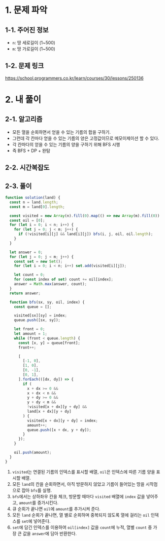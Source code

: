 # 1. 문제 파악

## 1-1. 주어진 정보

- `n`: 땅 세로길이 (1~500)
- `m`: 땅 가로길이 (1~500)

## 1-2. 문제 링크

https://school.programmers.co.kr/learn/courses/30/lessons/250136

# 2. 내 풀이

## 2-1. 알고리즘

- 모든 열을 순회하면서 얻을 수 있는 기름의 합을 구하기.
- 그런데 각 칸마다 얻을 수 있는 기름의 양은 고정값이므로 메모이제이션 할 수 있다.
- 각 칸마다의 얻을 수 있는 기름의 양을 구하기 위해 BFS 시행
- 즉 BFS + DP + 완탐

## 2-2. 시간복잡도

## 2-3. 풀이

```js
function solution(land) {
  const n = land.length;
  const m = land[0].length;

  const visited = new Array(n).fill(0).map(() => new Array(m).fill(0));
  const oil = [0];
  for (let i = 0; i < n; i++) {
    for (let j = 0; j < m; j++) {
      if (!visited[i][j] && land[i][j]) bfs(i, j, oil, oil.length);
    }
  }

  let answer = 0;
  for (let j = 0; j < m; j++) {
    const set = new Set();
    for (let i = 0; i < n; i++) set.add(visited[i][j]);

    let count = 0;
    for (const index of set) count += oil[index];
    answer = Math.max(answer, count);
  }
  return answer;

  function bfs(sx, sy, oil, index) {
    const queue = [];

    visited[sx][sy] = index;
    queue.push([sx, sy]);

    let front = 0;
    let amount = 1;
    while (front < queue.length) {
      const [x, y] = queue[front];
      front++;

      [
        [-1, 0],
        [1, 0],
        [0, -1],
        [0, 1],
      ].forEach(([dx, dy]) => {
        if (
          x + dx >= 0 &&
          x + dx < n &&
          y + dy >= 0 &&
          y + dy < m &&
          !visited[x + dx][y + dy] &&
          land[x + dx][y + dy]
        ) {
          visited[x + dx][y + dy] = index;
          amount++;
          queue.push([x + dx, y + dy]);
        }
      });
    }

    oil.push(amount);
  }
}
```

1. `visited`는 연결된 기름의 인덱스를 표시할 배열, `oil`은 인덱스에 따른 기름 양을 표시할 배열.
2. 모든 `land`의 칸을 순회하면서, 아직 방문하지 않았고 기름이 들어있는 땅을 시작점으로 잡아 `bfs`를 실행.
3. `bfs`에서는 상하좌우 칸을 체크, 방문할 때마다 `visited` 배열에 `index` 값을 넣어주고, `amount`를 증가시킨다.
4. 큐 순회가 끝나면 `oil`에 `amount`를 추가시켜 준다.
5. 모든 `land` 순회가 끝나면, 열 별로 순회하며 중복되지 않도록 열에 걸리는 `oil` 인덱스를 `set`에 넣어준다.
6. `set`에 담긴 인덱스를 이용하여 `oil[index]` 값을 `count`에 누적, 열별 `count` 중 가장 큰 값을 `answer`에 담아 반환한다.
